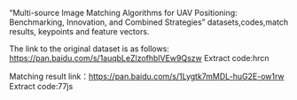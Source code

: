 “Multi-source Image Matching Algorithms for UAV Positioning: Benchmarking, Innovation, and Combined Strategies” datasets,codes,match results, keypoints and feature vectors.

The link to the original dataset is as follows: https://pan.baidu.com/s/1auqbLeZlzofhblVEw9Qszw     Extract code:hrcn 

Matching result link：https://pan.baidu.com/s/1Lygtk7mMDL-huG2E-ow1rw    Extract code:77js 
